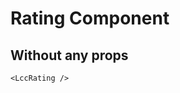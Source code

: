<script setup lang="ts">
import {LccRating} from 'lcc-vue'
</script>

# Rating Component

## Without any props

<LccRating/>

```vue
<LccRating />
```